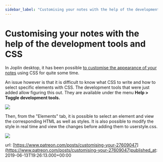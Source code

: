 ```yaml
---
sidebar_label: "Customising your notes with the help of the development tools and CSS"
---
```


# Customising your notes with the help of the development tools and CSS

In Joplin desktop, it has been possible [to customise the appearance of your notes](https://joplinapp.org/help/#custom-css) using CSS for quite some time.

An issue however is that it is difficult to know what CSS to write and how to select specific elements with CSS. The development tools that were just added allow figuring this out. They are available under the menu **Help &gt; Toggle development tools.**

![](/images/news/20190613-202613_0.png)

Then, from the "Elements" tab, it is possible to select an element and view the corresponding HTML as well as styles. It is also possible to modify the style in real time and view the changes before adding them to userstyle.css.

![](/images/news/20190613-202613_1.png)

url: [https://www.patreon.com/posts/customising-your-27609047](https://www.patreon.com/posts/customising-your-27609047)published_at: 2019-06-13T19:26:13.000+00:00